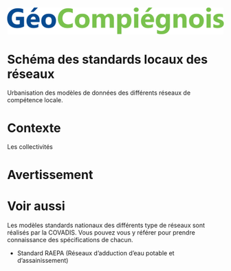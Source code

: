 ![picto](/doc/img/geocompiegnois_2020.jpg)

# Schéma des standards locaux des réseaux

Urbanisation des modèles de données des différents réseaux de compétence locale.

# Contexte

Les collectivités 

# Avertissement

# Voir aussi

Les modèles standards nationaux des différents type de réseaux sont réalisés par la COVADIS. Vous pouvez vous y référer pour prendre connaissance des spécifications de chacun.

* Standard RAEPA (Réseaux d’adduction d’eau potable et d’assainissement)
